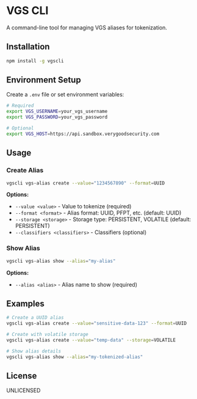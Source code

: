 # VGS CLI

A command-line tool for managing VGS aliases for tokenization.

## Installation

```bash
npm install -g vgscli
```

## Environment Setup

Create a `.env` file or set environment variables:

```bash
# Required
export VGS_USERNAME=your_vgs_username
export VGS_PASSWORD=your_vgs_password

# Optional
export VGS_HOST=https://api.sandbox.verygoodsecurity.com
```

## Usage

### Create Alias

```bash
vgscli vgs-alias create --value="1234567890" --format=UUID
```

**Options:**
- `--value <value>` - Value to tokenize (required)
- `--format <format>` - Alias format: UUID, PFPT, etc. (default: UUID)
- `--storage <storage>` - Storage type: PERSISTENT, VOLATILE (default: PERSISTENT)
- `--classifiers <classifiers>` - Classifiers (optional)

### Show Alias

```bash
vgscli vgs-alias show --alias="my-alias"
```

**Options:**
- `--alias <alias>` - Alias name to show (required)

## Examples

```bash
# Create a UUID alias
vgscli vgs-alias create --value="sensitive-data-123" --format=UUID

# Create with volatile storage
vgscli vgs-alias create --value="temp-data" --storage=VOLATILE

# Show alias details
vgscli vgs-alias show --alias="my-tokenized-alias"
```

## License

UNLICENSED